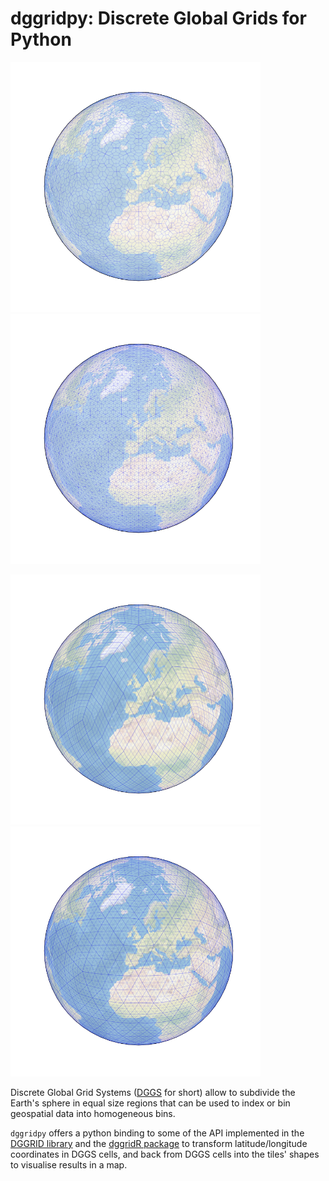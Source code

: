 # dggridpy: Discrete Global Grids for Python


<img src="notebooks/image/ISEA3H.png" width="400"/> <img src="notebooks/image/ISEA4H.png" width="400"/>

<img src="notebooks/image/ISEA4D.png" width="400"/> <img src="notebooks/image/ISEA4T.png" width="400"/>



Discrete Global Grid Systems ([DGGS](http://www.opengeospatial.org/projects/groups/dggsswg) for short) allow to subdivide the Earth's sphere in equal size regions that can be used to index or bin geospatial data into homogeneous bins.

`dggridpy` offers a python binding to some of the API implemented in the [DGGRID library][dggrid] and the [dggridR package][dggridr] to transform latitude/longitude coordinates in DGGS cells, and back from DGGS cells into the tiles' shapes to visualise results in a map.

[dggrid]: http://www.discreteglobalgrids.org/software/
[dggridr]: https://github.com/r-barnes/dggridR
